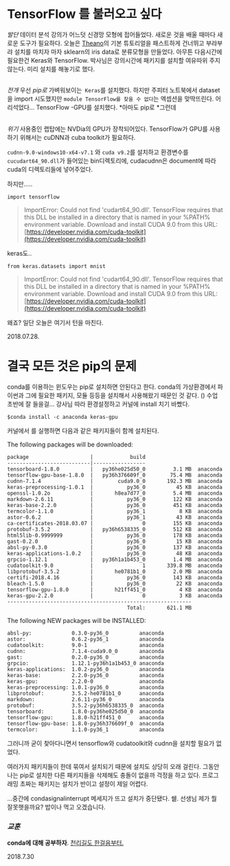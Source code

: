 # TensorFlow 를 불러오고 싶다

*발단*
데이터 분석 강의가 어느덧 신경망 모형에 접어들었다. 새로운 것을 배울 때마다 새로운 도구가 필요하다. 오늘은 [Theano](http://deeplearning.net/software/theano/tutorial/index.html)의 기본 튜토리얼을 패스트하게 건너뛰고 부랴부랴 설치를 마치자 마자 sklearn의 iris data로 분류모형을 만들었다. 아무튼 다음시간에 필요한건 Keras와 TensorFlow. 박사님은 강의시간에 패키지를 설치할 여유따위 주지 않는다. 미리 설치를 해놓기로 했다.


##
*전개*
우선 *pip로* 가벼워보이는` Keras`를 설치했다. 하지만 주피터 노트북에서  dataset을 import 시도했지만 `module TensorFlow를 찾을 수 없다`는 엑셉션을 맞딱뜨린다. 어리석었다... TensorFlow -GPU를 설치했다. *아마도 pip로 *그런데


##
*위기*
사용중인 랩탑에는 NVDia의 GPU가 장착되어있다. TensorFlow가 GPU를 사용하기 위해서는 cuDNN과 cuba toolkit가 필요하다. 

`cudnn-9.0-windows10-x64-v7.1` 와  `cuda v9.2`를 설치하고 환경변수를 `cucudart64_90.dll`가 들어있는 bin디렉토리에, cudacudnn은 document에 따라 cuda의 디렉토리들에 넣어주었다.


하지만..... 

    import tensorflow 

>  ImportError: Could not find 'cudart64_90.dll'. TensorFlow requires that this DLL be installed in a directory that is named in your %PATH% environment variable. Download and install CUDA 9.0 from this URL: [https://developer.nvidia.com/cuda-toolkit](https://developer.nvidia.com/cuda-toolkit)

keras도.. 


    from keras.datasets import mnist

> ImportError: Could not find 'cudart64_90.dll'. TensorFlow requires that this DLL be installed in a directory that is named in your %PATH% environment variable. Download and install CUDA 9.0 from this URL: [https://developer.nvidia.com/cuda-toolkit](https://developer.nvidia.com/cuda-toolkit)



왜죠?
일단 오늘은 여기서 턴을 마친다. 

2018.07.28.


# 결국 모든 것은 pip의 문제

conda를 이용하는 윈도우는 pip로 설치하면 안된다고 한다. conda의 가상환경에서 파이썬과 그에 필요한 패키지, 모듈 등등을 설치해서 사용해왔기 때문인 것 같다. () 수업 초반에 잘 들을걸... 강사님 따라 환경설정하고 커널에 install 치기 바빴다.

    $conda install -c anaconda keras-gpu
커널에서 를 실행하면 다음과 같은 패키지들이 함께 설치된다. 

The following packages will be downloaded:

    package                    |            build
    ---------------------------|-----------------
    tensorboard-1.8.0          |   py36he025d50_0         3.1 MB  anaconda
    tensorflow-gpu-base-1.8.0  |   py36h376609f_0        75.4 MB  anaconda
    cudnn-7.1.4                |        cuda9.0_0       192.3 MB  anaconda
    keras-preprocessing-1.0.1  |           py36_0          45 KB  anaconda
    openssl-1.0.2o             |       h8ea7d77_0         5.4 MB  anaconda
    markdown-2.6.11            |           py36_0         122 KB  anaconda
    keras-base-2.2.0           |           py36_0         451 KB  anaconda
    termcolor-1.1.0            |           py36_1           8 KB  anaconda
    astor-0.6.2                |           py36_1          43 KB  anaconda
    ca-certificates-2018.03.07 |                0         155 KB  anaconda
    protobuf-3.5.2             |   py36h6538335_0         512 KB  anaconda
    html5lib-0.9999999         |           py36_0         178 KB  anaconda
    gast-0.2.0                 |           py36_0          15 KB  anaconda
    absl-py-0.3.0              |           py36_0         137 KB  anaconda
    keras-applications-1.0.2   |           py36_0          48 KB  anaconda
    grpcio-1.12.1              |   py36h1a1b453_0         1.4 MB  anaconda
    cudatoolkit-9.0            |                1       339.8 MB  anaconda
    libprotobuf-3.5.2          |       he0781b1_0         2.0 MB  anaconda
    certifi-2018.4.16          |           py36_0         143 KB  anaconda
    bleach-1.5.0               |           py36_0          22 KB  anaconda
    tensorflow-gpu-1.8.0       |       h21ff451_0           4 KB  anaconda
    keras-gpu-2.2.0            |                0           3 KB  anaconda
    ------------------------------------------------------------
                                           Total:       621.1 MB
 

The following NEW packages will be INSTALLED:

    absl-py:             0.3.0-py36_0          anaconda
    astor:               0.6.2-py36_1          anaconda
    cudatoolkit:         9.0-1                 anaconda
    cudnn:               7.1.4-cuda9.0_0       anaconda
    gast:                0.2.0-py36_0          anaconda
    grpcio:              1.12.1-py36h1a1b453_0 anaconda
    keras-applications:  1.0.2-py36_0          anaconda
    keras-base:          2.2.0-py36_0          anaconda
    keras-gpu:           2.2.0-0               anaconda
    keras-preprocessing: 1.0.1-py36_0          anaconda
    libprotobuf:         3.5.2-he0781b1_0      anaconda
    markdown:            2.6.11-py36_0         anaconda
    protobuf:            3.5.2-py36h6538335_0  anaconda
    tensorboard:         1.8.0-py36he025d50_0  anaconda
    tensorflow-gpu:      1.8.0-h21ff451_0      anaconda
    tensorflow-gpu-base: 1.8.0-py36h376609f_0  anaconda
    termcolor:           1.1.0-py36_1          anaconda


그러니까 굳이 찾아다니면서 tensorflow와 cudatoolkit와 cudnn을 설치할 필요가 없었다. 

여러가지 패키지들이 한데 묶여서 설치되기 때문에 설치도 상당히 오래 걸린다. 그동안 나는 pip로 설치한 다른 패키지들을 삭제해도 충돌이 없을까 걱정을 하고 있다. 프로그래밍 초짜는 패키지는 설치가 반이고 설정이 제일 어렵다. 

...중간에 condasignalinterrupt 메세지가 뜨고 설치가 중단됐다. 쉩. 선생님 제가 뭘 잘못햇을까요? 밥이나 먹고 오겠습니다. 


### *교훈*
**conda에 대해 공부하자**. [천리길도 한걸음부터.](https://hashcode.co.kr/questions/3873/conda%EC%99%80-pip%EC%9D%98-%EC%B0%A8%EC%9D%B4%EA%B0%80-%EB%AC%B4%EC%97%87%EC%9D%B8%EA%B0%80%EC%9A%94)


2018.7.30
